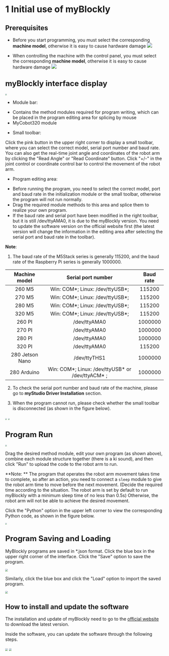 # 1 Initial use of myBlockly

## Prerequisites

- Before you start programming, you must select the corresponding **machine model**, otherwise it is easy to cause hardware damage
![](../../../../resource\3-FunctionsAndApplications\6.developmentGuide\myBlocklyAndUlFlow\init-use/before_use1.png)

- When controlling the machine with the control panel, you must select the corresponding **machine model**, otherwise it is easy to cause hardware damage
![](../../../../resource\3-FunctionsAndApplications\6.developmentGuide\myBlocklyAndUlFlow\init-use/before_use_2.png)

## **<font size=5>myBlockly interface display</font>**

<img src="../../../../resource\3-FunctionsAndApplications\6.developmentGuide\myBlocklyAndUlFlow\init-use/myBlockly-view.jpg" style="zoom: 33%;" />

- Module bar:

* Contains the method modules required for program writing, which can be placed in the program editing area for splicing by mouse
* MyCobot320 module

- Small toolbar:

Click the pink button in the upper right corner to display a small toolbar, where you can select the correct model, serial port number and baud rate. You can also get the real-time joint angle and coordinates of the robot arm by clicking the "Read Angle" or "Read Coordinate" button. Click "+/-" in the joint control or coordinate control bar to control the movement of the robot arm.

- Program editing area:

* Before running the program, you need to select the correct model, port and baud rate in the initialization module or the small toolbar, otherwise the program will not run normally.
* Drag the required module methods to this area and splice them to realize your own program.
* If the baud rate and serial port have been modified in the right toolbar, but it is still /dev/ttyAMA0, it is due to the myBlockly version. You need to update the software version on the official website first (the latest version will change the information in the editing area after selecting the serial port and baud rate in the toolbar).

**Note**:

1. The baud rate of the M5Stack series is generally 115200, and the baud rate of the Raspberry Pi series is generally 1000000.

| Machine model | Serial port number | Baud rate |
|:---------:| :--------:|:--------:|
|260 M5| Win: COM*; Linux: /dev/ttyUSB*;|115200|
|270 M5| Win: COM*; Linux: /dev/ttyUSB*;|115200|
|280 M5| Win: COM*; Linux: /dev/ttyUSB*;|115200|
|320 M5| Win: COM*; Linux: /dev/ttyUSB*;|115200|
|260 PI| /dev/ttyAMA0|1000000|
|270 PI| /dev/ttyAMA0|1000000|
|280 PI| /dev/ttyAMA0|1000000|
|320 PI| /dev/ttyAMA0|115200|
|280 Jetson Nano| /dev/ttyTHS1|1000000|
|280 Arduino| Win: COM*; Linux: /dev/ttyUSB* or /dev/ttyACM* ;|1000000|

2. To check the serial port number and baud rate of the machine, please go to **myStudio Driver Installation** section.

3. When the program cannot run, please check whether the small toolbar is disconnected (as shown in the figure below).

<img src="../../../../resource\3-FunctionsAndApplications\6.developmentGuide\myBlocklyAndUlFlow\init-use/tools 1.jpg" style="zoom: 33%;" />

<img src="../../../../resource\3-FunctionsAndApplications\6.developmentGuide\myBlocklyAndUlFlow\init-use/tools 2.jpg" style="zoom: 33%;" />

## **<font size=5>Program Run</font>**

<img src="../../../../resource\3-FunctionsAndApplications\6.developmentGuide\myBlocklyAndUlFlow\init-use/running program.jpg" style="zoom: 33%;" />

Drag the desired method module, edit your own program (as shown above), combine each module structure together (there is a ki sound), and then click "Run" to upload the code to the robot arm to run.

**Note: ** The program that operates the robot arm movement takes time to complete, so after an action, you need to connect a `sleep` module to give the robot arm time to move before the next movement. (Decide the required time according to the situation. The robot arm is set by default to run myBlockly with a minimum sleep time of no less than 0.5s) Otherwise, the robot arm will not be able to achieve the desired movement.

Click the "Python" option in the upper left corner to view the corresponding Python code, as shown in the figure below.

<img src="../../../../resource\3-FunctionsAndApplications\6.developmentGuide\myBlocklyAndUlFlow\init-use/myBlockly Python.jpg" style="zoom: 33%;" />



## **<font size=5>Program Saving and Loading</font>**

MyBlockly programs are saved in *.json format. Click the blue box in the upper right corner of the interface. Click the "Save" option to save the program.

<img src="../../../../resource\3-FunctionsAndApplications\6.developmentGuide\myBlocklyAndUlFlow\init-use/save.jpg" style="zoom: 50%;" />

Similarly, click the blue box and click the "Load" option to import the saved program.

<img src="../../../../resource\3-FunctionsAndApplications\6.developmentGuide\myBlocklyAndUlFlow\init-use/load.jpg" style="zoom: 50%;" />

## How to install and update the software

The installation and update of myBlockly need to go to the [official website](https://www.elephantrobotics.com/en/downloads/) to download the latest version.

Inside the software, you can update the software through the following steps.



<img src="../../../../resource\3-FunctionsAndApplications\6.developmentGuide\myBlocklyAndUlFlow\init-use/update1.png" style="zoom: 50%;" />

<img src="../../../../resource\3-FunctionsAndApplications\6.developmentGuide\myBlocklyAndUlFlow\init-use/update2.png" style="zoom: 50%;" />